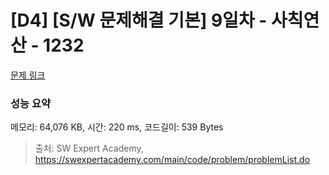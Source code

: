 # [D4] [S/W 문제해결 기본] 9일차 - 사칙연산 - 1232 

[문제 링크](https://swexpertacademy.com/main/code/problem/problemDetail.do?contestProbId=AV141J8KAIcCFAYD) 

### 성능 요약

메모리: 64,076 KB, 시간: 220 ms, 코드길이: 539 Bytes



> 출처: SW Expert Academy, https://swexpertacademy.com/main/code/problem/problemList.do